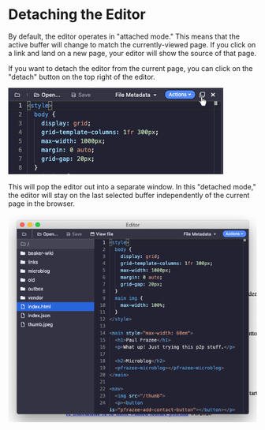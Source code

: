 # Detaching the Editor

By default, the editor operates in "attached mode." This means that the active buffer will change to match the currently-viewed page. If you click on a link and land on a new page, your editor will show the source of that page.

If you want to detach the editor from the current page, you can click on the "detach" button on the top right of the editor.

![](../.gitbook/assets/editor-detach-button.png)

This will pop the editor out into a separate window. In this "detached mode," the editor will stay on the last selected buffer independently of the current page in the browser.

![](../.gitbook/assets/detached-editor.png)

